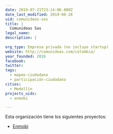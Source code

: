 ```yaml
---
date: 2019-07-21T23:14:06.000Z
date_last_modified: 2019-08-28
uid: comunideas-sas
title: |
  Comunideas Sas
legal_name: 
description: |
  
org_type: Empresa privada (no incluye startup)
website: http://comunideas.com/colombia/
year_founded: 2016
facebook: 
twitter: 
tags:
  - mapeo-ciudadano
  - participación-ciudadana
cities: 
  - Medellín
projects_uids:
  - enmobi

---
```


Esta organización tiene los siguientes proyectos:

- [Enmobi](/proyectos/enmobi)
